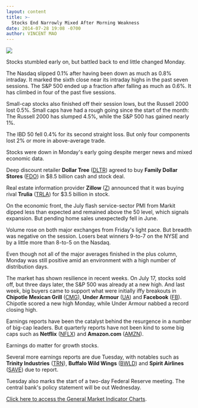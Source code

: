 ```yaml
---
layout: content
title: >-
  Stocks End Narrowly Mixed After Morning Weakness
date: 2014-07-28 19:08 -0700
author: VINCENT MAO
---
```






![](https://www.investors.com/wp-content/uploads/ibd-migrated-images/MPv_140729_635421586470509249.png)









Stocks stumbled early on, but battled back to end little changed Monday.

  

The Nasdaq slipped 0.1% after having been down as much as 0.8% intraday. It marked the sixth close near its intraday highs in the past seven sessions. The S&P 500 ended up a fraction after falling as much as 0.6%. It has climbed in four of the past five sessions.

  

Small-cap stocks also finished off their session lows, but the Russell 2000 lost 0.5%. Small caps have had a rough going since the start of the month: The Russell 2000 has slumped 4.5%, while the S&P 500 has gained nearly 1%.

  

The IBD 50 fell 0.4% for its second straight loss. But only four components lost 2% or more in above-average trade.

  

Stocks were down in Monday's early going despite merger news and mixed economic data.

  

Deep discount retailer **Dollar Tree** ([DLTR](https://research.investors.com/quote.aspx?symbol=DLTR)) agreed to buy **Family Dollar Stores** ([FDO](https://research.investors.com/quote.aspx?symbol=FDO)) in $8.5 billion cash and stock deal.

  

Real estate information provider **Zillow** ([Z](https://research.investors.com/quote.aspx?symbol=Z)) announced that it was buying rival **Trulia** ([TRLA](https://research.investors.com/quote.aspx?symbol=TRLA)) for $3.5 billion in stock.

  

On the economic front, the July flash service-sector PMI from Markit dipped less than expected and remained above the 50 level, which signals expansion. But pending home sales unexpectedly fell in June.

  

Volume rose on both major exchanges from Friday's light pace. But breadth was negative on the session. Losers beat winners 9-to-7 on the NYSE and by a little more than 8-to-5 on the Nasdaq.

  

Even though not all of the major averages finished in the plus column, Monday was still positive amid an environment with a high number of distribution days.

  

The market has shown resilience in recent weeks. On July 17, stocks sold off, but three days later, the S&P 500 was already at a new high. And last week, big buyers came to support what were initially iffy breakouts in **Chipotle Mexican Grill** ([CMG](https://research.investors.com/quote.aspx?symbol=CMG)), **Under Armour** ([UA](https://research.investors.com/quote.aspx?symbol=UA)) and **Facebook** ([FB](https://research.investors.com/quote.aspx?symbol=FB)). Chipotle scored a new high Monday, while Under Armour nabbed a record closing high.

  

Earnings reports have been the catalyst behind the resurgence in a number of big-cap leaders. But quarterly reports have not been kind to some big caps such as **Netflix** ([NFLX](https://research.investors.com/quote.aspx?symbol=NFLX)) and **Amazon.com** ([AMZN](https://research.investors.com/quote.aspx?symbol=AMZN)).

  

Earnings do matter for growth stocks.

  

Several more earnings reports are due Tuesday, with notables such as **Trinity Industries** ([TRN](https://research.investors.com/quote.aspx?symbol=TRN)), **Buffalo Wild Wings** ([BWLD](https://research.investors.com/quote.aspx?symbol=BWLD)) and **Spirit Airlines** ([SAVE](https://research.investors.com/quote.aspx?symbol=SAVE)) due to report.

  

Tuesday also marks the start of a two-day Federal Reserve meeting. The central bank's policy statement will be out Wednesday.

  

[Click here to access the General Market Indicator Charts](https://www.investors.com/pdf/GMI_072914.pdf).




